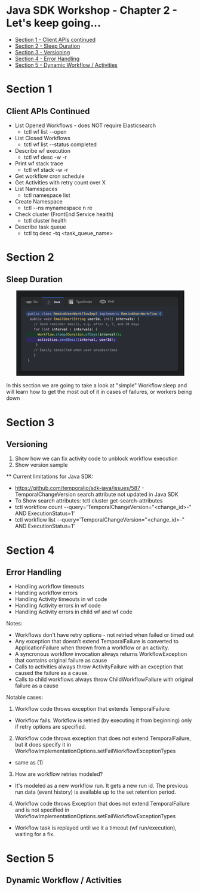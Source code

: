 # Java SDK Workshop - Chapter 2 - Let's keep going...

* [Section 1 - Client APIs continued](#Section-1)
* [Section 2 - Sleep Duration](#Section-2)
* [Section 3 - Versioning](#Section-3)
* [Section 4 - Error Handling](#Section-4)
* [Section 5 - Dynamic Workflow / Activities](#Section-5)

# Section 1

## Client APIs Continued

* List Opened Workflows - does NOT require Elasticsearch
    * tctl wf list --open
* List Closed Workflows
    * tctl wf list --status completed
* Describe wf execution
    * tctl wf desc -w <wfid> -r <wfrunid>
* Print wf stack trace
    * tctl wf stack -w <wfid> -r <wfrunid>
* Get workflow cron schedule
* Get Activities with retry count over X
* List Namespaces
  * tctl namespace list
* Create Namespace
  * tctl --ns mynamespace n re
* Check cluster (FrontEnd Service health)
  * tctl cluster health
* Describe task queue
  * tctl tq desc -tq <task_queue_name>

# Section 2

## Sleep Duration

<p align="center">
<img src="../../../../../media/c2/workflow-sleep-website.png" width="450"/>
</p>

In this section we are going to take a look at "simple" Workflow.sleep
and will learn how to get the most out of it in cases of failures, or workers being down

# Section 3

## Versioning 

1. Show how we can fix activity code to unblock workflow execution
2. Show version sample

** Current limitations for Java SDK:
  * https://github.com/temporalio/sdk-java/issues/587 - TemporalChangeVersion search attribute not updated in Java SDK
  * To Show search attributes: tctl cluster get-search-attributes
  * tctl workflow count --query='TemporalChangeVersion="<change_id>-<version>" AND ExecutionStatus=1'
  * tctl workflow list --query='TemporalChangeVersion="<change_id>-<version>" AND ExecutionStatus=1'

# Section 4

## Error Handling

* Handling workflow timeouts
* Handling workflow errors
* Handling Activity timeouts in wf code
* Handling Activity errors in wf code
* Handling Activity errors in child wf and wf code

Notes:
* Workflows don't have retry options - not retried when failed or timed out
* Any exception that doesn’t extend TemporalFailure is converted to ApplicationFailure when thrown from a workflow or an activity.
* A syncronous workflow invocation always returns WorkflowException that contains original failure as cause
* Calls to activities always throw ActivityFailure with an exception that caused the failure as a cause. 
* Calls to child workflows always throw ChildWorkflowFailure with original failure as a cause


Notable cases:
1. Workflow code throws exception that extends TemporalFailure: 
 - Workflow fails. Workflow is retried (by executing it from beginning) only if retry options are specified.
   
2. Workflow code throws exception that does not extend TemporalFailure, but it does specify it in WorkflowImplementationOptions.setFailWorkflowExceptionTypes
 - same as (1)

3. How are workflow retries modeled? 
 - It's modeled as a new workflow run. It gets a new run id. The previous run data (event history) is available
up to the set retention period.

4. Workflow code throws Exception that does not extend TemporalFailure and is not specified in WorkflowImplementationOptions.setFailWorkflowExceptionTypes
 - Workflow task is replayed until we it a timeout (wf run/execution), waiting for a fix.

# Section 5

## Dynamic Workflow / Activities
